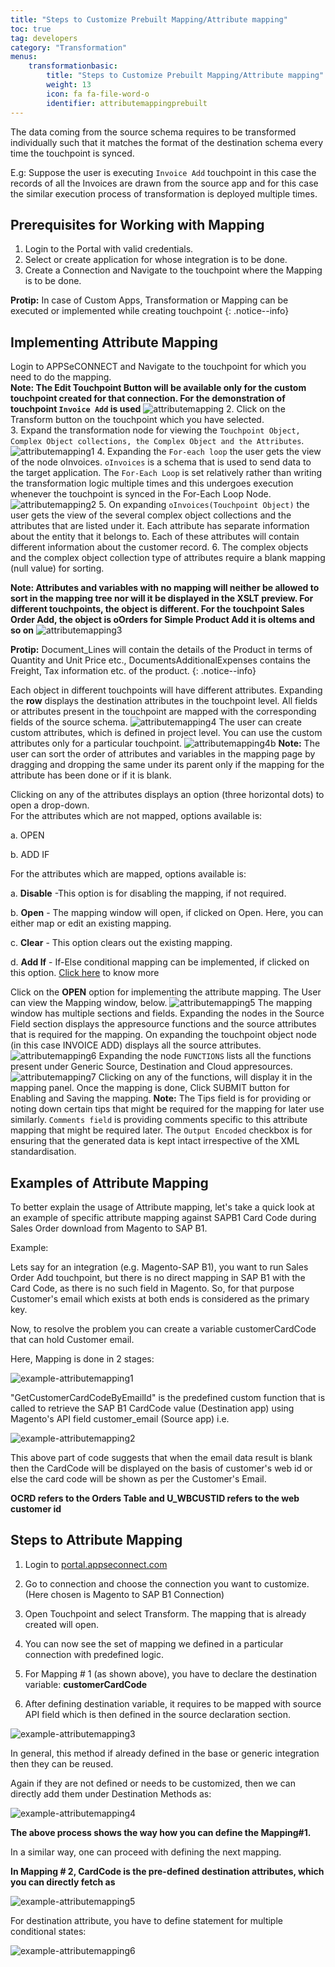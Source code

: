 ```yaml
---
title: "Steps to Customize Prebuilt Mapping/Attribute mapping"
toc: true
tag: developers
category: "Transformation"
menus: 
    transformationbasic:
        title: "Steps to Customize Prebuilt Mapping/Attribute mapping"
        weight: 13
        icon: fa fa-file-word-o
        identifier: attributemappingprebuilt
---
```


The data coming from the source schema requires to be transformed individually such that it matches the format 
of the destination schema every time the touchpoint is synced.

E.g: Suppose the user is executing `Invoice Add` touchpoint in this case
the records of all the Invoices are drawn from the source app and for this case the similar 
execution process of transformation is deployed multiple times. 

## Prerequisites for Working with Mapping

1.	Login to the Portal with valid credentials.
2.	Select or create application for whose integration is to be done.
3.	Create a Connection and Navigate to the touchpoint where the Mapping is to be done.

**Protip:** In case of Custom Apps, Transformation or Mapping can be executed or implemented while creating touchpoint 
{: .notice--info}

## Implementing Attribute Mapping

Login to APPSeCONNECT and Navigate to the touchpoint for which you need to do the mapping.       
**Note: The Edit Touchpoint Button will be available only for the custom touchpoint created for that connection. For the demonstration of touchpoint `Invoice Add` is used**
![attributemapping](/staticfiles/Transformation/media/attributemapping.png) 
2.	Click on the Transform button on the touchpoint which you have selected.   
3.	Expand the transformation node for viewing the `Touchpoint Object, Complex Object collections, the Complex Object and the Attributes`.
![attributemapping1](/staticfiles/Transformation/media/attributemapping1.png)
4. Expanding the `For-each loop` the user gets the view of the node oInvoices. `oInvoices` is a schema
  that is used to send data to the target application. The `For-Each Loop` is set relatively rather than writing the transformation logic multiple times and
  this undergoes execution whenever the touchpoint is synced in the For-Each Loop Node.  
![attributemapping2](/staticfiles/Transformation/media/attributemapping2.png)
5.	On expanding `oInvoices(Touchpoint Object)` the user gets the view of the several complex object collections 
    and the attributes that are listed under it. Each attribute has separate information about the entity that 
    it belongs to. Each of these attributes will contain different information about the customer record. 
6.	The complex objects and the complex object collection type of attributes require a blank mapping (null value) for sorting.     

**Note: Attributes and variables with no mapping will neither be allowed to sort in the mapping tree nor will it be displayed in the XSLT preview.
          For different touchpoints, the object is different. For the touchpoint Sales Order Add, the object is oOrders for Simple Product Add it is oItems and so on**
![attributemapping3](/staticfiles/Transformation/media/attributemapping3.png)

**Protip:** Document_Lines will contain the details of the Product in terms of Quantity and Unit Price etc., 
DocumentsAdditionalExpenses contains the Freight, Tax information etc. of the product.
{: .notice--info} 

Each object in different touchpoints will have different attributes. 
Expanding the **row** displays the destination attributes in the touchpoint level.
All fields or attributes present in the touchpoint are mapped with the corresponding fields of the source schema.
![attributemapping4](/staticfiles/Transformation/media/attributemapping4.png)
The user can create custom attributes, which is defined in project level. You can use the custom attributes only for a particular touchpoint.
![attributemapping4b](/staticfiles/Transformation/media/attributemapping4b.png)
**Note:** The user can sort the order of attributes and variables in the mapping page by dragging and dropping the same 
under its parent only if the mapping for the attribute has been done or if it is blank.

Clicking on any of the attributes displays an option (three horizontal dots) to open a drop-down.   
For the attributes which are not mapped, options available is:   

a. OPEN 

b. ADD IF
  
For the attributes which are mapped, options available is:
 
a.	**Disable** -This option is for disabling the mapping, if not required.

b.	**Open** - The mapping window will open, if clicked on Open. Here, you can either map or edit an existing mapping.

c.	**Clear** - This option clears out the existing mapping.

d.	**Add If** - If-Else conditional mapping can be implemented, if clicked on this option. [Click here](/transformation/define-logic-over-destination-mapping/) to know more

Click on the **OPEN** option for implementing the attribute mapping. The User can view the Mapping window, below.
![attributemapping5](/staticfiles/Transformation/media/attributemapping5.png)
The mapping window has multiple sections and fields. Expanding the nodes in the Source Field section displays the appresource functions 
and the source attributes that is required for the mapping. On expanding the touchpoint object node (in this case INVOICE ADD) displays all the source attributes.
![attributemapping6](/staticfiles/Transformation/media/attributemapping6.png)
Expanding the node `FUNCTIONS` lists all the functions present under Generic Source, Destination and Cloud appresources. 
![attributemapping7](/staticfiles/Transformation/media/attributemapping7.png)
Clicking on any of the functions, will display it in the mapping panel. Once the mapping is done, Click SUBMIT button for Enabling and Saving the mapping. 
**Note:** The Tips field is for providing or noting down certain tips that might be required for the mapping for 
later use similarly. `Comments field` is providing comments specific to this attribute mapping that might be 
required later. The `Output Encoded` checkbox is for ensuring that the generated data is kept intact 
irrespective of the XML standardisation. 

## Examples of Attribute Mapping

To better explain the usage of Attribute mapping, let's take a quick look at an example of specific 
attribute mapping against SAPB1 Card Code during Sales Order download from Magento to SAP B1.

Example:

Lets say for an integration (e.g. Magento-SAP B1), you want to run Sales Order Add touchpoint, 
but there is no direct mapping in SAP B1 with the Card Code, as there is no such field in Magento. 
So, for that purpose Customer's email which exists at both ends is considered as the primary key. 

Now, to resolve the problem you can create a variable customerCardCode that can hold Customer email.

Here, Mapping is done in 2 stages:

![example-attributemapping1](/staticfiles/Transformation/media/example-attributemapping1.png)

"GetCustomerCardCodeByEmailId" is the predefined custom function that is called to retrieve the SAP B1 CardCode value (Destination app) using Magento's API field customer_email (Source app) i.e. 

![example-attributemapping2](/staticfiles/Transformation/media/example-attributemapping2.png)

This above part of code suggests that when the email data result is blank then the CardCode will be displayed on the basis of customer's web id or else the card code will be shown as per the Customer's Email. 

**OCRD refers to the Orders Table and U_WBCUSTID refers to the web customer id**

## Steps to Attribute Mapping

1. Login to [portal.appseconnect.com](https://portal.appseconnect.com/Account/Login?ReturnUrl=%2f#!)

2. Go to connection and choose the connection you want to customize. (Here chosen is Magento to SAP B1 Connection)

3. Open Touchpoint and select Transform. The mapping that is already created will open. 

4. You can now see the set of mapping we defined in a particular connection with predefined logic. 

5. For Mapping # 1 (as shown above), you have to declare the destination variable: **customerCardCode**

6. After defining destination variable, it requires to be mapped with source API field which is then defined in the source declaration section.

![example-attributemapping3](/staticfiles/Transformation/media/example-attributemapping3.png)

In general, this method if already defined in the base or generic integration then they can be reused.

Again if they are not defined or needs to be customized, then we can directly add them under Destination Methods as:

![example-attributemapping4](/staticfiles/Transformation/media/example-attributemapping4.png)

**The above process shows the way how you can define the Mapping#1.**

In a similar way, one can proceed with defining the next mapping.

**In Mapping # 2, CardCode is the pre-defined destination attributes, which you can directly fetch as**

![example-attributemapping5](/staticfiles/Transformation/media/example-attributemapping5.png)

For destination attribute, you have to define <choose><when> statement for multiple conditional states:

![example-attributemapping6](/staticfiles/Transformation/media/example-attributemapping6.png)